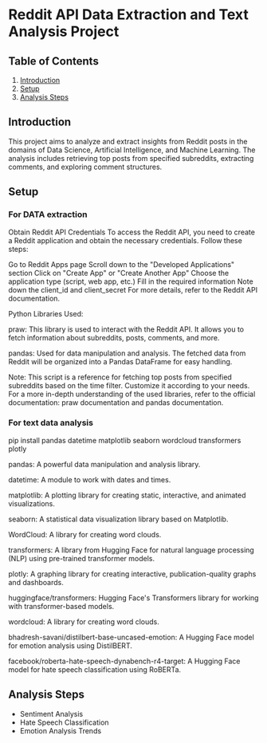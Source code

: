 # Reddit API Data Extraction and Text Analysis Project



## Table of Contents

1. [Introduction](#introduction)
2. [Setup](#setup)
3. [Analysis Steps](#analysis-steps)


## Introduction

This project aims to analyze and extract insights from Reddit posts in the domains of Data Science, Artificial Intelligence, and Machine Learning. The analysis includes retrieving top posts from specified subreddits, extracting comments, and exploring comment structures.

## Setup 

### For DATA extraction

Obtain Reddit API Credentials
To access the Reddit API, you need to create a Reddit application and obtain the necessary credentials. Follow these steps:

Go to Reddit Apps page
Scroll down to the "Developed Applications" section
Click on "Create App" or "Create Another App"
Choose the application type (script, web app, etc.)
Fill in the required information
Note down the client_id and client_secret
For more details, refer to the Reddit API documentation.

Python Libraries Used:

praw: This library is used to interact with the Reddit API. It allows you to fetch information about subreddits, posts, comments, and more.

pandas: Used for data manipulation and analysis. The fetched data from Reddit will be organized into a Pandas DataFrame for easy handling.

Note:
This script is a reference for fetching top posts from specified subreddits based on the time filter. Customize it according to your needs.
For a more in-depth understanding of the used libraries, refer to the official documentation: praw documentation and pandas documentation.

### For text data analysis

pip install pandas datetime matplotlib seaborn wordcloud transformers plotly

pandas: A powerful data manipulation and analysis library.

datetime: A module to work with dates and times.

matplotlib: A plotting library for creating static, interactive, and animated visualizations.

seaborn: A statistical data visualization library based on Matplotlib.

WordCloud: A library for creating word clouds.

transformers: A library from Hugging Face for natural language processing (NLP) using pre-trained transformer models.

plotly: A graphing library for creating interactive, publication-quality graphs and dashboards.

huggingface/transformers: Hugging Face's Transformers library for working with transformer-based models.

wordcloud: A library for creating word clouds.

bhadresh-savani/distilbert-base-uncased-emotion: A Hugging Face model for emotion analysis using DistilBERT.

facebook/roberta-hate-speech-dynabench-r4-target: A Hugging Face model for hate speech classification using RoBERTa.

## Analysis Steps

* Sentiment Analysis
* Hate Speech Classification
* Emotion Analysis Trends
